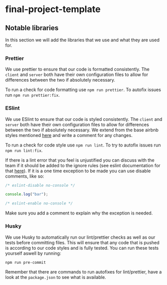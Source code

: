 # final-project-template

## Notable libraries

In this section we will add the libraries that we use and what they are used for.

### Prettier

We use prettier to ensure that our code is formatted consistently. The `client` and `server` both have their own configuration files to allow for differences between the two if absolutely necessary.

To run a check for code formatting use `npm run prettier`. To autofix issues run `npm run prettier:fix`.

### ESlint

We use ESlint to ensure that our code is styled consistently. The `client` and `server` both have their own configuration files to allow for differences between the two if absolutely necessary. We extend from the base airbnb styles mentioned [here](https://github.com/airbnb/javascript) and write a comment for any changes.

To run a check for code style use `npm run lint`. To try to autofix issues run `npm run lint:fix`.

If there is a lint error that you feel is unjustified you can discuss with the team if it should be added to the ignore rules (see eslint documentation for that [here](https://eslint.org/docs/user-guide/configuring/rules)). If it is a one time exception to be made you can use disable comments, like so:

```js
/* eslint-disable no-console */

console.log("bar");

/* eslint-enable no-console */
```

Make sure you add a comment to explain why the exception is needed.

### Husky

We use Husky to automatically run our lint/prettier checks as well as our tests before committing files. This will ensure that any code that is pushed is according to our code styles and is fully tested. You can run these tests yourself aswell by running:

`npm run pre-commit`

Remember that there are commands to run autofixes for lint/prettier, have a look at the `package.json` to see what is available.
